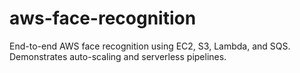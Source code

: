 # aws-face-recognition
End-to-end AWS face recognition using EC2, S3, Lambda, and SQS. Demonstrates auto-scaling and serverless pipelines.

